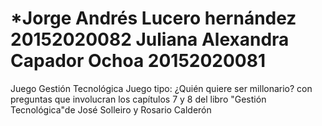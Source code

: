# *Jorge Andrés Lucero hernández 20152020082 Juliana Alexandra Capador Ochoa 20152020081
Juego Gestión Tecnológica
Juego tipo: ¿Quién quiere ser millonario? con preguntas que involucran los capítulos 7 y 8 del libro "Gestión Tecnológica"de José Solleiro y Rosario Calderón
